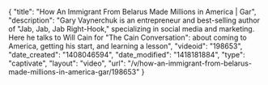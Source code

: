 {
    "title": "How An Immigrant From Belarus Made Millions in America | Gar",
    "description": "Gary Vaynerchuk is an entrepreneur and best-selling author of \"Jab, Jab, Jab Right-Hook,\" specializing in social media and marketing. Here he talks to Will Cain for \"The Cain Conversation\": about coming to America, getting his start, and learning a lesson",
    "videoid": "198653",
    "date_created": "1408046594",
    "date_modified": "1418181884",
    "type": "captivate",
    "layout": "video",
    "url": "\/v\/how-an-immigrant-from-belarus-made-millions-in-america-gar\/198653"
}